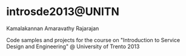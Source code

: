 introsde2013@UNITN
============

Kamalakannan Amaravathy Rajarajan

Code samples and projects for the course on "Introduction to Service Design and Engineering" @ University of Trento 2013
